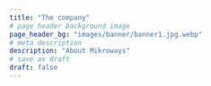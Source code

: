 ```yaml
---
title: "The company"
# page header background image
page_header_bg: "images/banner/banner1.jpg.webp"
# meta description
description: "About Mikroways"
# save as draft
draft: false
---
```

